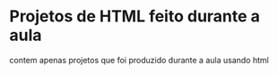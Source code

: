 # Projetos de HTML feito durante a aula
contem apenas projetos que foi produzido durante a aula usando html
